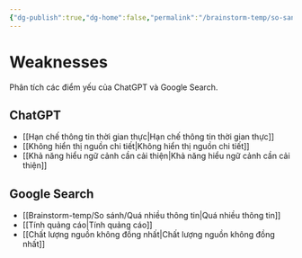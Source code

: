```yaml
---
{"dg-publish":true,"dg-home":false,"permalink":"/brainstorm-temp/so-sanh/weaknesses/","dgPassFrontmatter":true,"noteIcon":"","updated":"2025-01-13T22:05:01.963+07:00"}
---
```


# Weaknesses

Phân tích các điểm yếu của ChatGPT và Google Search.

## ChatGPT
- [[Hạn chế thông tin thời gian thực\|Hạn chế thông tin thời gian thực]]
- [[Không hiển thị nguồn chi tiết\|Không hiển thị nguồn chi tiết]]
- [[Khả năng hiểu ngữ cảnh cần cải thiện\|Khả năng hiểu ngữ cảnh cần cải thiện]]

## Google Search
- [[Brainstorm-temp/So sánh/Quá nhiều thông tin\|Quá nhiều thông tin]]
- [[Tính quảng cáo\|Tính quảng cáo]]
- [[Chất lượng nguồn không đồng nhất\|Chất lượng nguồn không đồng nhất]]